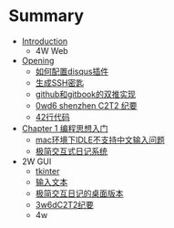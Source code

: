 # Summary

* [Introduction](README.md)
   * 4W Web
* [Opening](opening.md)
   * [如何配置disqus插件](ru_he_pei_zhi_disqus_cha_jian.md)
   * [生成SSH密匙](sshmd.md)
   * [github和gitbook的双推实现](git.md)
   * [0wd6 shenzhen C2T2 纪要](githubming_ling_xing.md)
   * [42行代码](42xing_dai_ma.md)
* [Chapter 1 编程思想入门](chapter_1.md)
   * [mac环境下IDLE不支持中文输入问题](machuan_jing_xia_idle_bu_zhi_chi_zhong_wen_shu_ru_wen_ti.md)
   * [极简交互式日记系统](ji_jian_jiao_hu_shi_ri_ji_xi_tong.md)
* 2W GUI
   * [tkinter](tkinter.md)
   * [输入文本](entry_widgets.md)
   * [极简交互日记的桌面版本](ji_jian_jiao_hu_ri_ji_de_zhuo_mian_ban_ben.md)
   * [3w6dC2T2纪要](3w6dc2t2ji_yao.md)
   * 4w

